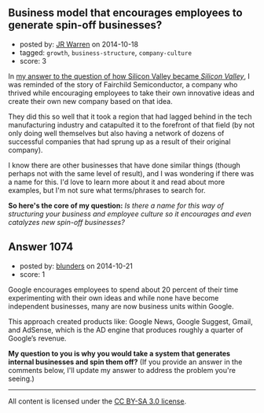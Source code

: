 ## Business model that encourages employees to generate spin-off businesses?

- posted by: [JR Warren](https://stackexchange.com/users/1866317/jr-warren) on 2014-10-18
- tagged: `growth`, `business-structure`, `company-culture`
- score: 3

<p>In <a href="https://startups.stackexchange.com/a/1033/844">my answer to the question of how Silicon Valley became <em>Silicon Valley</em></a>, I was reminded of the story of Fairchild Semiconductor, a company who thrived while encouraging employees to take their own innovative ideas and create their own new company based on that idea.  </p>

<p>They did this so well that it took a region that had lagged behind in the tech manufacturing industry and catapulted it to the forefront of that field (by not only doing well themselves but also having a network of dozens of successful companies that had sprung up as a result of their original company).</p>

<p>I know there are other businesses that have done similar things (though perhaps not with the same level of result), and I was wondering if there was a name for this.  I'd love to learn more about it and read about more examples, but I'm not sure what terms/phrases to search for.</p>

<p><strong>So here's the core of my question:</strong> <em>Is there a name for this way of structuring your business and employee culture so it encourages and even catalyzes new spin-off businesses?</em></p>



## Answer 1074

- posted by: [blunders](https://stackexchange.com/users/216182/blunders) on 2014-10-21
- score: 1

<p>Google encourages employees to spend about 20 percent of their time experimenting with their own ideas and while none have become independent businesses, many are now business units within Google.</p>

<p>This approach created products like: Google News, Google Suggest, Gmail, and AdSense, which is the AD engine that  produces roughly a quarter of Google’s revenue.</p>

<p><strong>My question to you is why you would take a system that generates internal businesses and spin them off?</strong> (If you provide an answer in the comments below, I'll update my answer to address the problem you're seeing.)</p>




---

All content is licensed under the [CC BY-SA 3.0 license](https://creativecommons.org/licenses/by-sa/3.0/).
